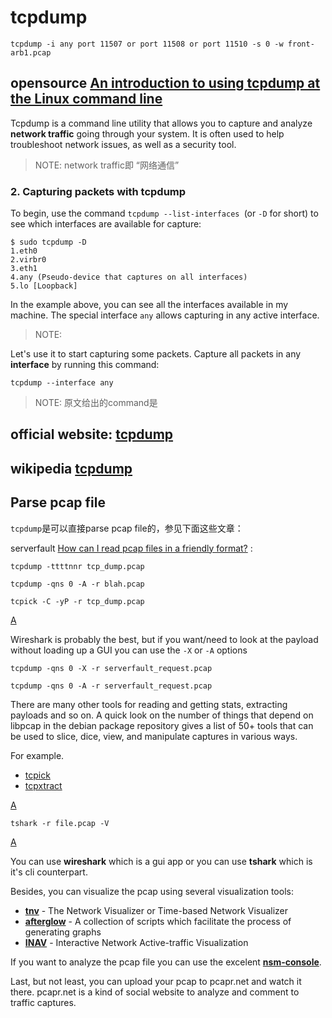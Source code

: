 # tcpdump



```shell
tcpdump -i any port 11507 or port 11508 or port 11510 -s 0 -w front-arb1.pcap
```

## opensource [An introduction to using tcpdump at the Linux command line](https://opensource.com/article/18/10/introduction-tcpdump)

Tcpdump is a command line utility that allows you to capture and analyze **network traffic** going through your system. It is often used to help troubleshoot network issues, as well as a security tool.

> NOTE: network traffic即 “网络通信”

### 2. Capturing packets with tcpdump

To begin, use the command `tcpdump --list-interfaces `(or `-D` for short) to see which interfaces are available for capture:

```shell
$ sudo tcpdump -D
1.eth0
2.virbr0
3.eth1
4.any (Pseudo-device that captures on all interfaces)
5.lo [Loopback]
```

In the example above, you can see all the interfaces available in my machine. The special interface `any` allows capturing in any active interface.

> NOTE: 

Let's use it to start capturing some packets. Capture all packets in any **interface** by running this command:

```shell
tcpdump --interface any
```

> NOTE: 原文给出的command是

## official website: [tcpdump](https://www.tcpdump.org/)








## wikipedia [tcpdump](https://en.wikipedia.org/wiki/Tcpdump)



## Parse pcap file

`tcpdump`是可以直接parse pcap file的，参见下面这些文章：

serverfault [How can I read pcap files in a friendly format?](https://serverfault.com/questions/38626/how-can-i-read-pcap-files-in-a-friendly-format) :

```shell
tcpdump -ttttnnr tcp_dump.pcap
```



```shell
tcpdump -qns 0 -A -r blah.pcap
```



```shell
tcpick -C -yP -r tcp_dump.pcap
```



[A](https://serverfault.com/a/38632)

Wireshark is probably the best, but if you want/need to look at the payload without loading up a GUI you can use the `-X` or `-A` options

```shell
tcpdump -qns 0 -X -r serverfault_request.pcap
```



```shell
tcpdump -qns 0 -A -r serverfault_request.pcap
```

There are many other tools for reading and getting stats, extracting payloads and so on. A quick look on the number of things that depend on libpcap in the debian package repository gives a list of 50+ tools that can be used to slice, dice, view, and manipulate captures in various ways.

For example.

- [tcpick](http://tcpick.sourceforge.net/)
- [tcpxtract](http://tcpxtract.sourceforge.net/)



[A](https://serverfault.com/a/46625)

```shell
tshark -r file.pcap -V
```



[A](https://serverfault.com/a/38633)

You can use **wireshark** which is a gui app or you can use **tshark** which is it's cli counterpart.

Besides, you can visualize the pcap using several visualization tools:

- **[tnv](http://tnv.sourceforge.net/)** - The Network Visualizer or Time-based Network Visualizer
- **[afterglow](http://afterglow.sourceforge.net/)** - A collection of scripts which facilitate the process of generating graphs
- **[INAV](http://inav.scaparra.com/about/abstract/)** - Interactive Network Active-traffic Visualization

If you want to analyze the pcap file you can use the excelent **[nsm-console](http://writequit.org/projects/nsm-console/)**.

Last, but not least, you can upload your pcap to pcapr.net and watch it there. pcapr.net is a kind of social website to analyze and comment to traffic captures.